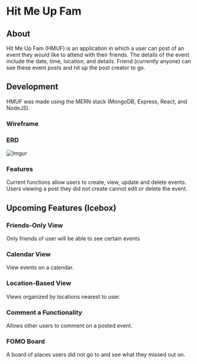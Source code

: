 # Hit Me Up Fam

## About
Hit Me Up Fam (HMUF) is an application in which a user can post of an event they would like to attend with their friends. The details of the event include the date, time, location, and details. Friend (currently anyone) can see these event posts and hit up the post creator to go.

## Development
HMUF was made using the MERN stack (MongoDB, Express, React, and NodeJS).

### Wireframe

### ERD
![Imgur](https://i.imgur.com/5EWsMeB.png)

### Features
Current functions allow users to create, view, update and delete events. Users viewing a post they did not create cannot edit or delete the event.

## Upcoming Features (Icebox)

### Friends-Only View
Only friends of user will be able to see certain events
### Calendar View
View events on a calendar.
### Location-Based View
Views organized by locations nearest to user.
### Comment a Functionality
Allows other users to comment on a posted event.
### FOMO Board
A board of places users did not go to and see what they missed out on.